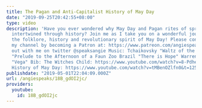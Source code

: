 ```yaml
---
title: The Pagan and Anti-Capitalist History of May Day
date: "2019-09-25T20:42:55+08:00"
type: video
description: 'Have you ever wondered why May Day and Pagan rites of spring have been
  intertwined through history? Join me as I take you on a wonderful journey through
  the folklore, history and revolutionary spirit of May Day! Please consider supporting
  my channel by becoming a Patron at: https://www.patreon.com/angiespeaks. Come hang
  out with me on twitter @speaksangie Music: Tchaikovsky "Waltz of the Flowers" Debussy
  "Prelude to the Afternoon of a Faun Zoo Brazil "There is Hope" Warren Heuristic
  "Vega" Bib: The Witches Child: https://www.youtube.com/watch?v=8-PdheujtMc&t=225s
  History of May Day: https://www.youtube.com/watch?v=tMBenOZlfn0&t=1257s'
publishdate: "2019-05-01T22:04:09.000Z"
url: /angiespeaks/18B_gdOI2jc/
providers:
  youtube:
    id: 18B_gdOI2jc
---
```

